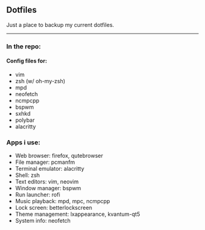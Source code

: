 ## Dotfiles
Just a place to backup my current dotfiles.

---

### In the repo:

#### Config files for:
* vim
* zsh (w/ oh-my-zsh)
* mpd
* neofetch
* ncmpcpp
* bspwm
* sxhkd
* polybar
* alacritty



### Apps i use:
* Web browser: firefox, qutebrowser
* File manager: pcmanfm
* Terminal emulator: alacritty
* Shell: zsh
* Text editors: vim, neovim
* Window manager: bspwm
* Run launcher: rofi
* Music playback: mpd, mpc, ncmpcpp
* Lock screen: betterlockscreen
* Theme management: lxappearance, kvantum-qt5
* System info: neofetch
